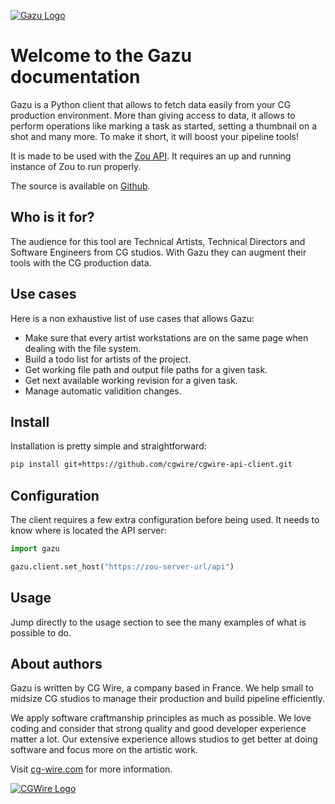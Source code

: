 [![Gazu Logo](/gazu.png)](https://github.com/cgwire/gazu)

# Welcome to the Gazu documentation

Gazu is a Python client that allows to fetch data easily from your CG
production environment. More than giving access to data, it allows to perform
operations like marking a task as started, setting a thumbnail on a shot and
many more. To make it short, it will boost your pipeline tools!

It is made to be used with the [Zou
API](https://github.com/cgwire/cgwire-api). It requires an up and running
instance of Zou to run properly.

The source is available on [Github](https://github.com/cgwire/gazu).


## Who is it for?

The audience for this tool are Technical Artists, Technical Directors and
Software Engineers from CG studios. With Gazu they can augment their tools with the CG production data. 

## Use cases

Here is a non exhaustive list of use cases that allows Gazu:

* Make sure that every artist workstations are on the same page when dealing
  with the file system.
* Build a todo list for artists of the project.
* Get working file path and output file paths for a given task.
* Get next available working revision for a given task.
* Manage automatic validition changes.

## Install 

Installation is pretty simple and straightforward:

```bash
pip install git+https://github.com/cgwire/cgwire-api-client.git
```

## Configuration 

The client requires a few extra configuration before being used. It needs
to know where is located the API server:

```python
import gazu

gazu.client.set_host("https://zou-server-url/api")
```

## Usage
 
Jump directly to the usage section to see the many examples of what is possible
to do.

## About authors

Gazu is written by CG Wire, a company based in France. We help small to
midsize CG studios to manage their production and build pipeline efficiently.

We apply software craftmanship principles as much as possible. We love
coding and consider that strong quality and good developer experience matter a lot.
Our extensive experience allows studios to get better at doing software and focus
more on the artistic work.

Visit [cg-wire.com](https://cg-wire.com) for more information.

[![CGWire Logo](/cgwire.png)](https://cgwire.com)
